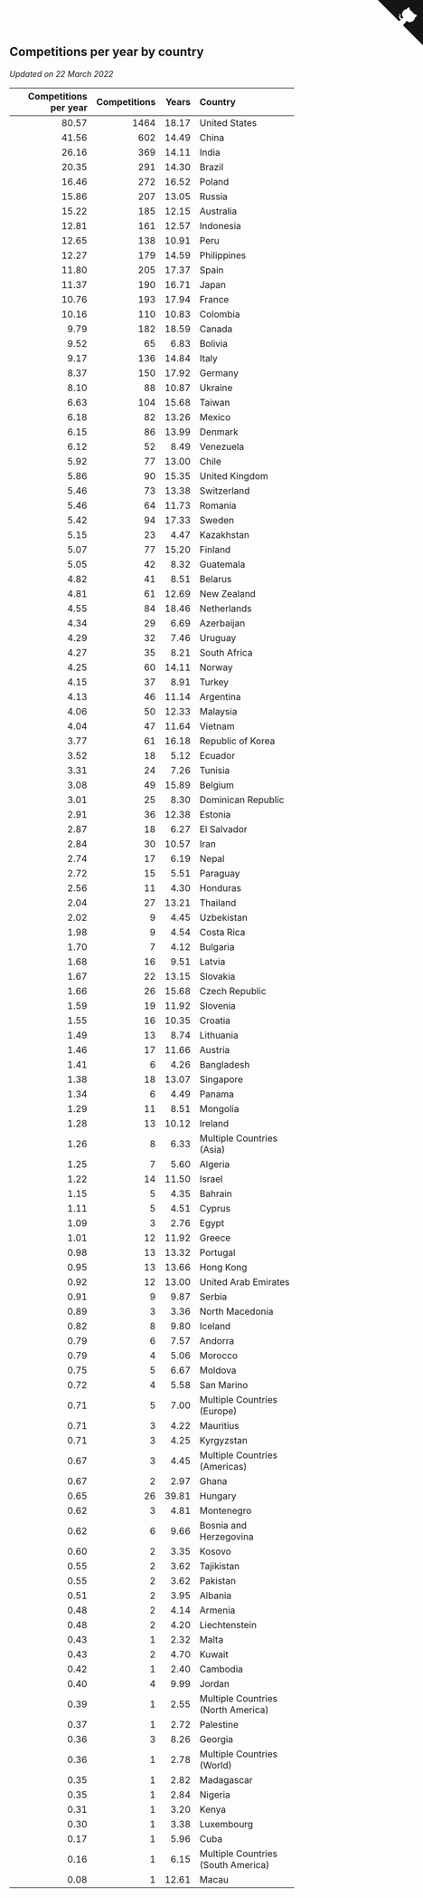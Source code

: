## Competitions per year by country

*Updated on 22 March 2022*

| Competitions per year | Competitions | Years | Country |
| ---: | ---: | ---: | :--- |
| 80.57 | 1464 | 18.17 | United States |
| 41.56 | 602 | 14.49 | China |
| 26.16 | 369 | 14.11 | India |
| 20.35 | 291 | 14.30 | Brazil |
| 16.46 | 272 | 16.52 | Poland |
| 15.86 | 207 | 13.05 | Russia |
| 15.22 | 185 | 12.15 | Australia |
| 12.81 | 161 | 12.57 | Indonesia |
| 12.65 | 138 | 10.91 | Peru |
| 12.27 | 179 | 14.59 | Philippines |
| 11.80 | 205 | 17.37 | Spain |
| 11.37 | 190 | 16.71 | Japan |
| 10.76 | 193 | 17.94 | France |
| 10.16 | 110 | 10.83 | Colombia |
| 9.79 | 182 | 18.59 | Canada |
| 9.52 | 65 | 6.83 | Bolivia |
| 9.17 | 136 | 14.84 | Italy |
| 8.37 | 150 | 17.92 | Germany |
| 8.10 | 88 | 10.87 | Ukraine |
| 6.63 | 104 | 15.68 | Taiwan |
| 6.18 | 82 | 13.26 | Mexico |
| 6.15 | 86 | 13.99 | Denmark |
| 6.12 | 52 | 8.49 | Venezuela |
| 5.92 | 77 | 13.00 | Chile |
| 5.86 | 90 | 15.35 | United Kingdom |
| 5.46 | 73 | 13.38 | Switzerland |
| 5.46 | 64 | 11.73 | Romania |
| 5.42 | 94 | 17.33 | Sweden |
| 5.15 | 23 | 4.47 | Kazakhstan |
| 5.07 | 77 | 15.20 | Finland |
| 5.05 | 42 | 8.32 | Guatemala |
| 4.82 | 41 | 8.51 | Belarus |
| 4.81 | 61 | 12.69 | New Zealand |
| 4.55 | 84 | 18.46 | Netherlands |
| 4.34 | 29 | 6.69 | Azerbaijan |
| 4.29 | 32 | 7.46 | Uruguay |
| 4.27 | 35 | 8.21 | South Africa |
| 4.25 | 60 | 14.11 | Norway |
| 4.15 | 37 | 8.91 | Turkey |
| 4.13 | 46 | 11.14 | Argentina |
| 4.06 | 50 | 12.33 | Malaysia |
| 4.04 | 47 | 11.64 | Vietnam |
| 3.77 | 61 | 16.18 | Republic of Korea |
| 3.52 | 18 | 5.12 | Ecuador |
| 3.31 | 24 | 7.26 | Tunisia |
| 3.08 | 49 | 15.89 | Belgium |
| 3.01 | 25 | 8.30 | Dominican Republic |
| 2.91 | 36 | 12.38 | Estonia |
| 2.87 | 18 | 6.27 | El Salvador |
| 2.84 | 30 | 10.57 | Iran |
| 2.74 | 17 | 6.19 | Nepal |
| 2.72 | 15 | 5.51 | Paraguay |
| 2.56 | 11 | 4.30 | Honduras |
| 2.04 | 27 | 13.21 | Thailand |
| 2.02 | 9 | 4.45 | Uzbekistan |
| 1.98 | 9 | 4.54 | Costa Rica |
| 1.70 | 7 | 4.12 | Bulgaria |
| 1.68 | 16 | 9.51 | Latvia |
| 1.67 | 22 | 13.15 | Slovakia |
| 1.66 | 26 | 15.68 | Czech Republic |
| 1.59 | 19 | 11.92 | Slovenia |
| 1.55 | 16 | 10.35 | Croatia |
| 1.49 | 13 | 8.74 | Lithuania |
| 1.46 | 17 | 11.66 | Austria |
| 1.41 | 6 | 4.26 | Bangladesh |
| 1.38 | 18 | 13.07 | Singapore |
| 1.34 | 6 | 4.49 | Panama |
| 1.29 | 11 | 8.51 | Mongolia |
| 1.28 | 13 | 10.12 | Ireland |
| 1.26 | 8 | 6.33 | Multiple Countries (Asia) |
| 1.25 | 7 | 5.60 | Algeria |
| 1.22 | 14 | 11.50 | Israel |
| 1.15 | 5 | 4.35 | Bahrain |
| 1.11 | 5 | 4.51 | Cyprus |
| 1.09 | 3 | 2.76 | Egypt |
| 1.01 | 12 | 11.92 | Greece |
| 0.98 | 13 | 13.32 | Portugal |
| 0.95 | 13 | 13.66 | Hong Kong |
| 0.92 | 12 | 13.00 | United Arab Emirates |
| 0.91 | 9 | 9.87 | Serbia |
| 0.89 | 3 | 3.36 | North Macedonia |
| 0.82 | 8 | 9.80 | Iceland |
| 0.79 | 6 | 7.57 | Andorra |
| 0.79 | 4 | 5.06 | Morocco |
| 0.75 | 5 | 6.67 | Moldova |
| 0.72 | 4 | 5.58 | San Marino |
| 0.71 | 5 | 7.00 | Multiple Countries (Europe) |
| 0.71 | 3 | 4.22 | Mauritius |
| 0.71 | 3 | 4.25 | Kyrgyzstan |
| 0.67 | 3 | 4.45 | Multiple Countries (Americas) |
| 0.67 | 2 | 2.97 | Ghana |
| 0.65 | 26 | 39.81 | Hungary |
| 0.62 | 3 | 4.81 | Montenegro |
| 0.62 | 6 | 9.66 | Bosnia and Herzegovina |
| 0.60 | 2 | 3.35 | Kosovo |
| 0.55 | 2 | 3.62 | Tajikistan |
| 0.55 | 2 | 3.62 | Pakistan |
| 0.51 | 2 | 3.95 | Albania |
| 0.48 | 2 | 4.14 | Armenia |
| 0.48 | 2 | 4.20 | Liechtenstein |
| 0.43 | 1 | 2.32 | Malta |
| 0.43 | 2 | 4.70 | Kuwait |
| 0.42 | 1 | 2.40 | Cambodia |
| 0.40 | 4 | 9.99 | Jordan |
| 0.39 | 1 | 2.55 | Multiple Countries (North America) |
| 0.37 | 1 | 2.72 | Palestine |
| 0.36 | 3 | 8.26 | Georgia |
| 0.36 | 1 | 2.78 | Multiple Countries (World) |
| 0.35 | 1 | 2.82 | Madagascar |
| 0.35 | 1 | 2.84 | Nigeria |
| 0.31 | 1 | 3.20 | Kenya |
| 0.30 | 1 | 3.38 | Luxembourg |
| 0.17 | 1 | 5.96 | Cuba |
| 0.16 | 1 | 6.15 | Multiple Countries (South America) |
| 0.08 | 1 | 12.61 | Macau |


<a href="https://github.com/jonatanklosko/wca_statistics" class="github-corner" aria-label="View source on Github"><svg width="80" height="80" viewBox="0 0 250 250" style="fill:#151513; color:#fff; position: absolute; top: 0; border: 0; right: 0;" aria-hidden="true"><path d="M0,0 L115,115 L130,115 L142,142 L250,250 L250,0 Z"></path><path d="M128.3,109.0 C113.8,99.7 119.0,89.6 119.0,89.6 C122.0,82.7 120.5,78.6 120.5,78.6 C119.2,72.0 123.4,76.3 123.4,76.3 C127.3,80.9 125.5,87.3 125.5,87.3 C122.9,97.6 130.6,101.9 134.4,103.2" fill="currentColor" style="transform-origin: 130px 106px;" class="octo-arm"></path><path d="M115.0,115.0 C114.9,115.1 118.7,116.5 119.8,115.4 L133.7,101.6 C136.9,99.2 139.9,98.4 142.2,98.6 C133.8,88.0 127.5,74.4 143.8,58.0 C148.5,53.4 154.0,51.2 159.7,51.0 C160.3,49.4 163.2,43.6 171.4,40.1 C171.4,40.1 176.1,42.5 178.8,56.2 C183.1,58.6 187.2,61.8 190.9,65.4 C194.5,69.0 197.7,73.2 200.1,77.6 C213.8,80.2 216.3,84.9 216.3,84.9 C212.7,93.1 206.9,96.0 205.4,96.6 C205.1,102.4 203.0,107.8 198.3,112.5 C181.9,128.9 168.3,122.5 157.7,114.1 C157.9,116.9 156.7,120.9 152.7,124.9 L141.0,136.5 C139.8,137.7 141.6,141.9 141.8,141.8 Z" fill="currentColor" class="octo-body"></path></svg></a><style>.github-corner:hover .octo-arm{animation:octocat-wave 560ms ease-in-out}@keyframes octocat-wave{0%,100%{transform:rotate(0)}20%,60%{transform:rotate(-25deg)}40%,80%{transform:rotate(10deg)}}@media (max-width:500px){.github-corner:hover .octo-arm{animation:none}.github-corner .octo-arm{animation:octocat-wave 560ms ease-in-out}}</style>
